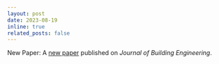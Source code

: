 ```yaml
---
layout: post
date: 2023-08-19
inline: true
related_posts: false
---
```


New Paper: A [new paper](https://doi.org/10.1016/j.jobe.2023.107615) published on *Journal of Building Engineering*.
